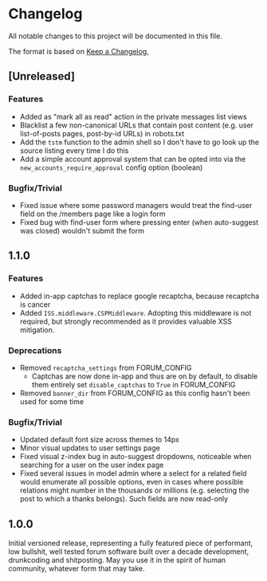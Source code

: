 # Changelog

All notable changes to this project will be documented in this file.

The format is based on [Keep a Changelog](https://keepachangelog.com/en/1.1.0/),

## [Unreleased]

### Features
- Added as "mark all as read" action in the private messages list views
- Blacklist a few non-canonical URLs that contain post content (e.g. user list-of-posts pages, post-by-id URLs) in robots.txt
- Add the `tstm` function to the admin shell so I don't have to go look up the source listing every time I do this
- Add a simple account approval system that can be opted into via the `new_accounts_require_approval` config option (boolean)

### Bugfix/Trivial
- Fixed issue where some password managers would treat the find-user field on the /members page like a login form
- Fixed bug with find-user form where pressing enter (when auto-suggest was closed) wouldn't submit the form

## 1.1.0

### Features
- Added in-app captchas to replace google recaptcha, because recaptcha is cancer
- Added `ISS.middleware.CSPMiddleware`. Adopting this middleware is not required, but strongly recommended as it provides valuable XSS mitigation.

### Deprecations
- Removed `recaptcha_settings` from FORUM_CONFIG
  - Captchas are now done in-app and thus are on by default, to disable them entirely set `disable_captchas` to `True` in FORUM_CONFIG
- Removed `banner_dir` from FORUM_CONFIG as this config hasn't been used for some time

### Bugfix/Trivial
- Updated default font size across themes to 14px
- Minor visual updates to user settings page
- Fixed visual z-index bug in auto-suggest dropdowns, noticeable when searching for a user on the user index page
- Fixed several issues in model admin where a select for a related field would enumerate all possible options, even in cases where possible relations might number in the thousands or millions (e.g. selecting the post to which a thanks belongs). Such fields are now read-only

## 1.0.0

Initial versioned release, representing a fully featured piece of performant, low bullshit, well tested forum software built over a decade development, drunkcoding and shitposting. May you use it in the spirit of human community, whatever form that may take.
